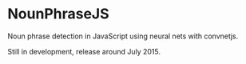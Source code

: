# NounPhraseJS
Noun phrase detection in JavaScript using neural nets with convnetjs.

Still in development, release around July 2015.
